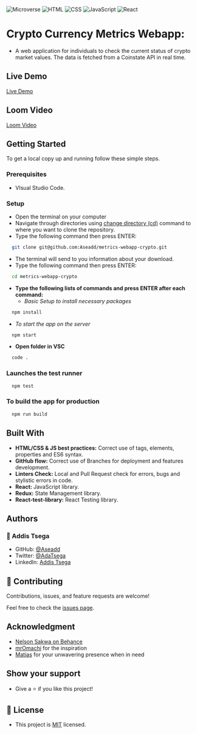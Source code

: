 ![Microverse](https://img.shields.io/badge/Microverse-blueviolet) ![HTML](https://img.shields.io/badge/-HTML-orange) ![CSS](https://img.shields.io/badge/-CSS-blue) ![JavaScript](https://img.shields.io/badge/-JavaScript-yellow) ![React](https://img.shields.io/badge/-react-green)

# Crypto Currency Metrics Webapp:

- A web application for individuals to check the current status of crypto market values. The data is fetched from a Coinstate API in real time.

## Live Demo

[Live Demo](https://development--rad-licorice-2d6496.netlify.app/)

## Loom Video

[Loom Video](https://www.loom.com/share/5118c922662f43f6a49bd815c1eddbda)

## Getting Started

To get a local copy up and running follow these simple steps.

### Prerequisites

- VIsual Studio Code.

### Setup

- Open the terminal on your computer
- Navigate through directories using [change directory (cd)](https://www.howtogeek.com/659411/how-to-change-directories-in-command-prompt-on-windows-10) command to where you want to clone the repository.
- Type the following command then press ENTER:

```sh
  git clone git@github.com:Aseadd/metrics-webapp-crypto.git
```

- The terminal will send to you information about your download.
- Type the following command then press ENTER:

```sh
  cd metrics-webapp-crypto
```

- **Type the following lists of commands and press ENTER after each command:**
  - _Basic Setup to install necessary packages_

```sh
  npm install
```

- _To start the app on the server_

```sh
  npm start
```

- **Open folder in VSC**

```sh
  code .
```

### Launches the test runner

```sh
  npm test
```

### To build the app for production

```sh
  npm run build
```

## Built With

- **HTML/CSS & JS best practices:** Correct use of tags, elements, properties and ES6 syntax.
- **GitHub flow:** Correct use of Branches for deployment and features development.
- **Linters Check:** Local and Pull Request check for errors, bugs and stylistic errors in code.
- **React:** JavaScript library.
- **Redux:** State Management library.
- **React-test-library:** React Testing library.

## Authors

### 👤 Addis Tsega

- GitHub: [@Aseadd](https://github.com/Aseadd)
- Twitter: [@AdaTsega](https://twitter.com/AdaTsega)
- LinkedIn: [Addis Tsega](https://www.linkedin.com/in/addis-tsega/)

## 🤝 Contributing

Contributions, issues, and feature requests are welcome!

Feel free to check the [issues page](https://github.com/Aseadd/metrics-webapp-crypto/issues).

## Acknowledgment

- [Nelson Sakwa on Behance](https://www.behance.net/sakwadesignstudio)
- [mrOmachi](https://github.com/MrOmachi) for the inspiration
- [Matias](https://github.com/LokurasRlz) for your unwavering presence when in need

## Show your support

- Give a ⭐️ if you like this project!

## 📝 License

- This project is [MIT](./LICENSE) licensed.
